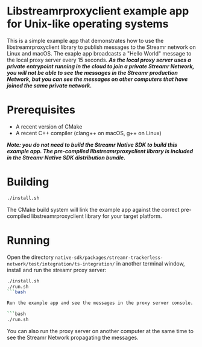 # Libstreamrproxyclient example app for Unix-like operating systems

This is a simple example app that demonstrates how to use the libstreamrproxyclient library to publish messages to the Streamr network on Linux and macOS. The exaple app broadcasts a "Hello World" message to the local proxy server every 15 seconds. ***As the local proxy server uses a private entrypoint running in the cloud to join a private Streamr Network, you will not be able to see the messages in the Streamr production Network, but you can see the messages on other computers that have joined the same private network.***

# Prerequisites

- A recent version of CMake
- A recent C++ compiler (clang++ on macOS, g++ on Linux)

***Note: you do not need to build the Streamr Native SDK to build this example app. The pre-compiled libstreamrproxyclient library is included in the Streamr Native SDK distribution bundle.***

# Building

```bash
./install.sh
```

The CMake build system will link the example app against the correct pre-compiled libstreamrproxyclient library for your target platform.

# Running

Open the directory `native-sdk/packages/streamr-trackerless-network/test/integration/ts-integration/` in another terminal window, install and run the streamr proxy server: 

```bash
./install.sh
./run.sh
```bash

Run the example app and see the messages in the proxy server console.

```bash
./run.sh
```

You can also run the proxy server on another computer at the same time to see the Streamr Network propagating the messages.
